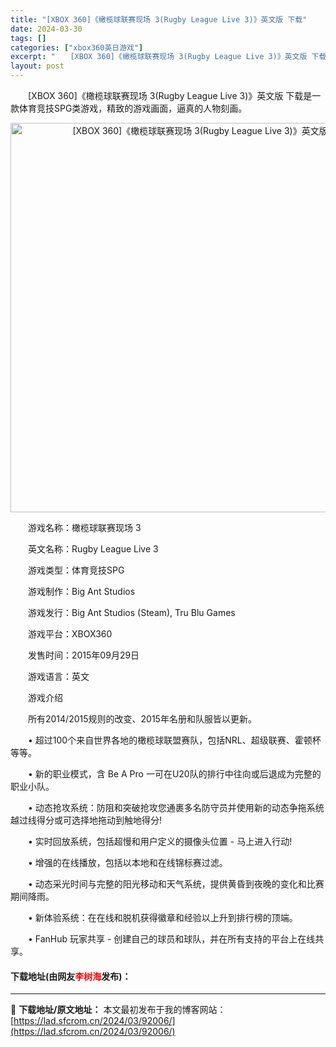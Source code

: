 ```yaml
---
title: "[XBOX 360]《橄榄球联赛现场 3(Rugby League Live 3)》英文版 下载"
date: 2024-03-30
tags: []
categories: ["xbox360英日游戏"]
excerpt: "　　[XBOX 360]《橄榄球联赛现场 3(Rugby League Live 3)》英文版 下载是一款体育竞技SPG类游戏，精致的游戏画面，逼真的人物刻画。 　　游戏名称：橄榄球联赛现场 3 　　英文名称：Rugby League Live 3 　　游戏类型：体育竞技SPG 　　游戏制作：Big&hellip;"
layout: post
---
```


 <p>　　[XBOX 360]《橄榄球联赛现场 3(Rugby League Live 3)》英文版 下载是一款体育竞技SPG类游戏，精致的游戏画面，逼真的人物刻画。</p> <p align="center"><img align="" border="0" src="https://lad.sfcrom.cn/wp-content/uploads/2024/03/20240330_6607d2412673e.webp" width="623" alt="[XBOX 360]《橄榄球联赛现场 3(Rugby League Live 3)》英文版 下载" /></p> <p>　　游戏名称：橄榄球联赛现场 3</p> <p>　　英文名称：Rugby League Live 3</p> <p>　　游戏类型：体育竞技SPG</p> <p>　　游戏制作：Big Ant Studios</p> <p>　　游戏发行：Big Ant Studios (Steam), Tru Blu Games</p> <p>　　游戏平台：XBOX360</p> <p>　　发售时间：2015年09月29日</p> <p>　　游戏语言：英文</p> <p>　　游戏介绍</p> <p>　　所有2014/2015规则的改变、2015年名册和队服皆以更新。</p> <p>　　&bull; 超过100个来自世界各地的橄榄球联盟赛队，包括NRL、超级联赛、霍顿杯等等。</p> <p>　　&bull; 新的职业模式，含 Be A Pro 一可在U20队的排行中往向或后退成为完整的职业小队。</p> <p>　　&bull; 动态抢攻系统：防阻和突破抢攻您通裹多名防守员并使用新的动态争拖系统越过线得分或可选择地拖动到触地得分!</p> <p>　　&bull; 实时回放系统，包括超慢和用户定义的摄像头位置 - 马上进入行动!</p> <p>　　&bull; 增强的在线播放，包括以本地和在线锦标赛过滤。</p> <p>　　&bull; 动态采光时间与完整的阳光移动和天气系统，提供黄昏到夜晚的变化和比赛期间降雨。</p> <p>　　&bull; 新体验系统：在在线和脱机获得徽章和经验以上升到排行榜的顶端。</p> <p>　　&bull; FanHub 玩家共享 - 创建自己的球员和球队，并在所有支持的平台上在线共享。</p> <p><h4>下载地址(由网友<font color="red">李树海</font>发布)：</h4></p> 

---
📖 **下载地址/原文地址：** 本文最初发布于我的博客网站：[https://lad.sfcrom.cn/2024/03/92006/](https://lad.sfcrom.cn/2024/03/92006/)
